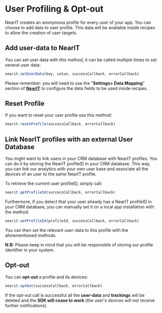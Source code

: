 # User Profiling & Opt-out

NearIT creates an anonymous profile for every user of your app. You can choose to add data to user profile. This data will be available inside recipes to allow the creation of user targets.

## Add user-data to NearIT

You can set user data with this method, it can be called multiple times to set several user data:
```js
nearit.setUserData(key, value, successCallback, errorCallback)
```
Please remember: you will need to use the "**Settings> Data Mapping**" section of <a href="https://go.nearit.com/" target="_blank">**NearIT**</a> to configure the data fields to be used inside recipes.

## Reset Profile
If you want to reset your user profile use this method:
```js
nearit.resetProfile(successCallback, errorCallback)
```

## Link NearIT profiles with an external User Database

You might want to link users in your CRM database with NearIT profiles. You can do it by storing the NearIT profileID in your CRM database. This way, you can link our analytics with your own user base and associate all the devices of an user to the same NearIT profile.

To retrieve the current user profileID, simply call:
```js
nearit.getProfileId(successCallback, errorCallback)
```

Furthermore, if you detect that your user already has a NearIT profileID in your CRM database, you can manually set it on a local app installation with the method:
```js
nearit.setProfileId(profileId, successCallback, errorCallback)
```
You can then set the relevant user-data to this profile with the aforementioned methods.

**N.B:** Please keep in mind that you will be responsible of storing our profile identifier in your system.


## Opt-out

You can **opt-out** a profile and its devices:
```js
nearit.optOut(successCallback, errorCallback)
```
If the opt-out call is successful all the **user-data** and **trackings** will be deleted and the **SDK will cease to work** (the user's devices will not receive further notifications).
